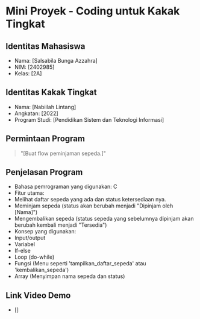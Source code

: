 # Mini Proyek - Coding untuk Kakak Tingkat
## Identitas Mahasiswa
- Nama: [Salsabila Bunga Azzahra]
- NIM: [2402985]
- Kelas: [2A]
## Identitas Kakak Tingkat
- Nama: [Nabiilah Lintang]
- Angkatan: [2022]
- Program Studi: [Pendidikan Sistem dan Teknologi Informasi]
## Permintaan Program
> "[Buat flow peminjaman sepeda.]"
## Penjelasan Program
- Bahasa pemrograman yang digunakan: C
- Fitur utama:
 - Melihat daftar sepeda yang ada dan status ketersediaan nya.
 - Meminjam sepeda (status akan berubah menjadi "Dipinjam oleh [Nama]")
 - Mengembalikan sepeda (status sepeda yang sebelumnya dipinjam akan berubah kembali menjadi "Tersedia")
- Konsep yang digunakan:
 - Input/output
 - Variabel
 - If-else
 - Loop (do-while)
- Fungsi (Menu seperti 'tampilkan_daftar_sepeda' atau 'kembalikan_sepeda')
- Array (Menyimpan nama sepeda dan status)
## Link Video Demo
- []
